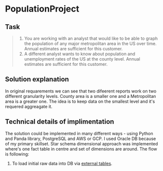 # PopulationProject
## Task

>1) You are working with an analyst that would like to be able to graph the population of
any major metropolitan area in the US over time. Annual estimates are sufficient for this
customer.
>2) A different analyst wants to know about population and unemployment rates of the US
at the county level. Annual estimates are sufficient for this customer.

## Solution explanation
In original requarements we can see that two difeerent reports work on two different granularity levels.
County area is a smaller one and a Metropolitan area is a greater one.
The idea is to keep data on the smallest level and it's requered aggreagate it.

## Technical details of implimentation
The solution could be implemented in many different ways - using Python and Panda library, PostgreSQL and AWS or GCP.
I used Oracle DB because of my primary skillset.
Star schema dimensional approach was implemented where's one fact table in centre and set of dimensions are around.
The flow is following:
1. To load initial raw data into DB via [external tables](/county_ext.sql).
